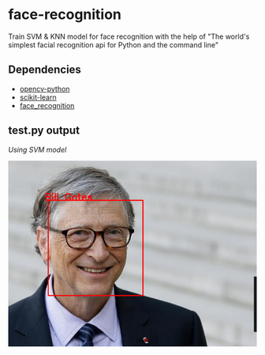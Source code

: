 # face-recognition
Train SVM &amp; KNN model for face recognition with the help of "The world's simplest facial recognition api for Python and the command line"

## Dependencies
- [opencv-python](https://pypi.org/project/opencv-python/)
- [scikit-learn](https://github.com/scikit-learn/scikit-learn)
- [face_recognition](https://github.com/ageitgey/face_recognition)

## test.py output
*Using SVM model*

![BillGates2](https://github.com/madeyoga/face-recognition/blob/master/output/output2.png)
